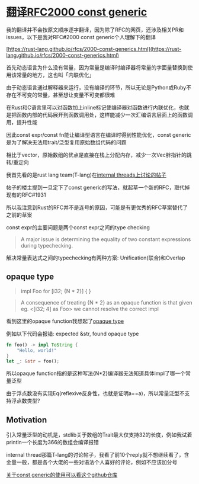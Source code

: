 # [翻译RFC2000 const generic](/2020/10/rfc_const_generics.md)

我的翻译并不会按原文顺序逐字翻译，因为除了RFC的网页，还涉及相关PR和issues，以下是我对RFC#2000 const generic个人理解下的翻译

[https://rust-lang.github.io/rfcs/2000-const-generics.html](https://rust-lang.github.io/rfcs/2000-const-generics.html)

首先动态语言为什么没有常量，因为常量是编译时编译器将常量的字面量替换到使用该常量的地方，这也叫「内联优化」

由于动态语言通过解释器来运行，没有编译的环节，所以无论是Python或Ruby不存在不可变的常量，甚至想让变量不可变都很难

在Rust和C语言里可以对函数加上inline标记使编译器对函数进行内联优化，也就是把函数内部的代码展开到函数调用处，这样能减少一次汇编语言层面上的函数调用，提升性能

因此const expr/const fn能让编译型语言在编译时得到性能优化，const generic是为了解决无法用trait/泛型复用原始数组代码的问题

相比于vector，原始数组的优点是直接在栈上分配内存，减少一次Vec胖指针的跳转/重定向

我首先看的是rust lang team(T-lang)在[internal threads上讨论的帖子](https://internals.rust-lang.org/t/lang-team-minutes-const-generics/5090)

帖子的楼主提到一旦定下了const generic的写法，就起草一个新的RFC，取代掉现有的RFC#1931

所以我注意到Rust的RFC并不是连号的原因，可能是有更优秀的RFC草案替代了之前的草案

const expr的主要问题是两个const expr之间的type checking

> A major issue is determining the equality of two constant expressions during typechecking. 

解决常量表达式之间的typechecking有两种方案: Unification(联合)和Overlap

## opaque type

> impl<const N: usize> Foo for [i32; {N * 2}] { }

> A consequence of treating {N * 2} as an opaque function is that given eg. <[i32; 4] as Foo> we cannot resolve the correct impl

看到这里的opaque function我想起了[opaque type](https://internals.rust-lang.org/t/lang-team-minutes-const-generics/5090)

例如以下代码会报错: expected &str, found opaque type

```rust
fn foo() -> impl ToString {
    "Hello, world!"
}
let _: &str = foo();
```

所以opaque function指的是这种写法{N*2}编译器无法知道具体impl了哪一个常量泛型

由于浮点数没有实现Eq(reflexive反身性，也就是证明a==a)，所以常量泛型不支持浮点数类型?

## Motivation

引入常量泛型的动机是，stdlib关于数组的Trait最大仅支持32的长度，例如我试着println一个长度为366的数组会编译报错

internal thread那篇T-lang的讨论帖子，我看了前10个reply就不想继续看了，含金量一般，都是各个大佬的一些对语法个人喜好的评论，例如不应该加分号

[关于const generic的使用可以看这个github仓库](https://github.com/Michael-F-Bryan/const-arrayvec/blob/master/src/lib.rs)

